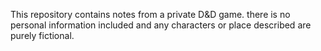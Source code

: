 This repository contains notes from a private D&D game. there is no personal information included and any characters or place described are purely fictional.